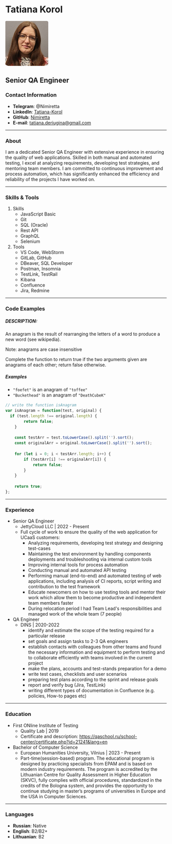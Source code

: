 # Tatiana Korol
![photo](./photo_for_cv.png)
## Senior QA Engineer
### Contact Information
 * **Telegram**: @Nimiretta
 * **LinkedIn**: [Tatiana-Korol](www.linkedin.com/in/tatiana-korol)
 * **GitHub**: [Nimiretta](https://github.com/Nimiretta)
 * **E-mail**: tatjana.deriugina@gmail.com

---
### About
I am a dedicated Senior QA Engineer with extensive experience in ensuring the quality of web applications. Skilled in both manual and automated testing, I excel at analyzing requirements, developing test strategies, and mentoring team members. I am committed to continuous improvement and process automation, which has significantly enhanced the efficiency and reliability of the projects I have worked on.

---
### Skills & Tools
 1. Skills
    * JavaScript Basic
    * Git
    * SQL (Oracle)
    * Rest API 
    * GraphQL
    * Selenium
 2. Tools
    * VS Code, WebStorm 
    * GitLab, GitHub 
    * DBeaver, SQL Developer
    * Postman, Insomnia
    * TestLink, TestRail
    * Kibana
    * Confluence
    * Jira, Redmine

---
### Code Examples
##### DESCRIPTION:
 An anagram is the result of rearranging the letters of a word to produce a new word (see wikipedia).

 Note: anagrams are case insensitive

 Complete the function to return true if the two arguments given are anagrams of each other; return false otherwise.

##### Examples
 - `"foefet"` is an anagram of `"toffee"`
 - `"Buckethead"` is an anagram of `"DeathCubeK"`

 ```JavaScript
 // write the function isAnagram
 var isAnagram = function(test, original) {
   if (test.length !== original.length) {
         return false;
     }
 
     const testArr = test.toLowerCase().split('').sort();
     const originalArr = original.toLowerCase().split('').sort();
 
     for (let i = 0; i < testArr.length; i++) {
         if (testArr[i] !== originalArr[i]) {
             return false;
         }
     }
 
     return true;
 };
 ```
---
### Experience
* Senior QA Engineer
  * JettyCloud LLC | 2022 - Present
  * Full cycle of work to ensure the quality of the web application for UCaaS customers:
    * Analyzing requirements, developing test strategy and designing test-cases
    * Maintaining the test environment by handling components deployments and troubleshooting via internal custom tools
    * Improving internal tools for process automation
    * Conducting manual and automated API testing
    * Performing manual (end-to-end) and automated testing of web applications, including analysis of CI reports, script writing and contribution to the test framework
    * Educate newcomers on how to use testing tools and mentor their work which allow them to become productive and independent team members faster
    * During relocation period I had Team Lead's responsibilities and managed work of the whole team (7 people)
* QA Engineer
  * DINS | 2020-2022
    * identify and estimate the scope of the testing required for a particular release
    * set goals and assign tasks to 2-3 QA engineers
    * establish contacts with colleagues from other teams and found the necessary information and equipment to perform testing and to collaborate efficiently with teams involved in the current project
    * make the plans, accounts and test-stands preparation for a demo
    * write test cases, checklists and user scenarios
    * preparing test plans according to the sprint and release goals
    * report and verify bug (Jira, TestLink)
    * writing different types of documentation in Confluence (e.g. policies, How-to pages etc)

---
### Education
* First ONline Institute of Testing
  * Quality Lab | 2019
  * Certificate and description: https://qaschool.ru/school-center/certificate.php?id=21241&lang=en
* Bachelor of Computer Science
  * European Humanities University, Vilnius | 2023 - Present
  * Part-time(session-based) program.
    The educational program is designed by practicing specialists from EPAM and is based on modern industry requirements.
    The program is accredited by the Lithuanian Centre for Quality Assessment in Higher Education (SKVC), fully complies with official procedures, standardized in the credits of the Bologna system, and provides the opportunity to continue studying in master’s programs of universities in Europe and the USA in Computer Sciences.

---
### Languages
 - **Russian**: Native
 - **English**: B2/B2+
 - **Lithuanian**: B2
